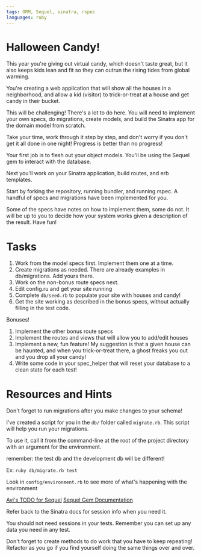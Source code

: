```yaml
---
tags: ORM, Sequel, sinatra, rspec
languages: ruby
---
```


# Halloween Candy!

This year you're giving out virtual candy, which doesn't taste great,
but it also keeps kids lean and fit so they can outrun the rising tides
from global warming.

You're creating a web application that will show all the houses in a
neighborhood, and allow a kid (visitor) to trick-or-treat at a house and
get candy in their bucket.

This will be challenging! There's a lot to do here. You will need to
implement your own specs, do migrations, create models, and build the
Sinatra app for the domain model from scratch.

Take your time, work through it step by step, and don't worry if you
don't get it all done in one night! Progress is better than no progress!

Your first job is to flesh out your object models. You'll be using the
Sequel gem to interact with the database.

Next you'll work on your Sinatra application, build routes, and erb
templates.

Start by forking the repository, running bundler, and running rspec. A
handful of specs and migrations have been implemented for you.

Some of the specs have notes on how to implement them, some do not. It
will be up to you to decide how your system works given a description of
the result. Have fun!

# Tasks

1. Work from the model specs first. Implement them one at a time.
2. Create migrations as needed. There are already examples in
   db/migrations. Add yours there.
3. Work on the non-bonus route specs next.
4. Edit config.ru and get your site running
5. Complete `db/seed.rb` to populate your site with houses and candy!
6. Get the site working as described in the bonus specs, without
   actually filling in the test code.

Bonuses!

1. Implement the other bonus route specs
2. Implement the routes and views that will allow you to add/edit houses
3. Implement a new, fun feature! My suggestion is that a given house can
   be haunted, and when you trick-or-treat there, a ghost freaks you out
and you drop all your candy!
4. Write some code in your spec_helper that will reset your database to
   a clean state for each test!

# Resources and Hints

Don't forget to run migrations after you make changes to your schema!

I've created a script for you in the `db/` folder called `migrate.rb`.
This script will help you run your migrations.

To use it, call it from
the command-line at the root of the project directory with an argument
for the environment.

remember: the test db and the development db will be different!

Ex: `ruby db/migrate.rb test`

Look in `config/environment.rb` to see more of what's happening with the
environment

[Avi's TODO for Sequel](https://github.com/flatiron-school/sequel-orms-ruby-003)
[Sequel Gem Documentation](https://github.com/jeremyevans/sequel)

Refer back to the Sinatra docs for session info when you need it.

You should not need sessions in your tests. Remember you can set up any
data you need in any test.

Don't forget to create methods to do work that you have to keep
repeating! Refactor as you go if you find yourself doing the same things
over and over.
